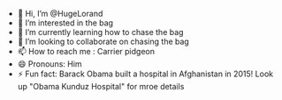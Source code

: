 - 👋 Hi, I’m @HugeLorand
- 👀 I’m interested in the bag
- 🌱 I’m currently learning how to chase the bag
- 💞️ I’m looking to collaborate on chasing the bag
- 📫 How to reach me : Carrier pidgeon
- 😄 Pronouns: Him
- ⚡ Fun fact: Barack Obama built a hospital in Afghanistan in 2015! Look up "Obama Kunduz Hospital" for mroe details

<!---
HugeLorand/HugeLorand is a ✨ special ✨ repository because its `README.md` (this file) appears on your GitHub profile.
You can click the Preview link to take a look at your changes.
--->
